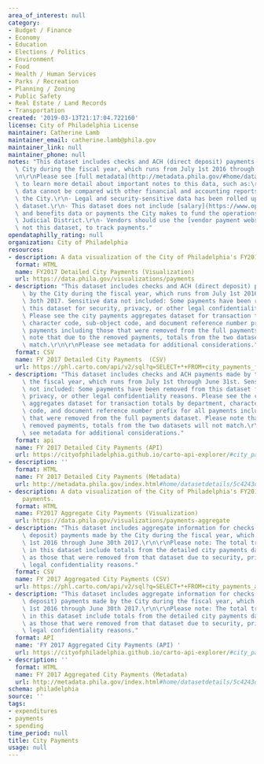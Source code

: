 ```yaml
---
area_of_interest: null
category:
- Budget / Finance
- Economy
- Education
- Elections / Politics
- Environment
- Food
- Health / Human Services
- Parks / Recreation
- Planning / Zoning
- Public Safety
- Real Estate / Land Records
- Transportation
created: '2019-03-13T21:17:04.722160'
license: City of Philadelphia License
maintainer: Catherine Lamb
maintainer_email: catherine.lamb@phila.gov
maintainer_link: null
maintainer_phone: null
notes: "This dataset includes checks and ACH (direct deposit) payments made by the\
  \ City during the fiscal year, which runs from July 1st 2016 through June 31st 2017.\r\
  \n\r\nPlease see [full metadata](http://metadata.phila.gov/#home/datasetdetails/5c4243d6a074de085a899716/)\
  \ to learn more detail about important notes to this data, such as:\r\n\r\n- This\
  \ data cannot be compared with other financial and accounting reports released by\
  \ the City.\r\n- Legal and security-sensitive data has been rolled up to the aggregate\
  \ dataset.\r\n- This dataset does not include [salary](https://www.opendataphilly.org/datasets/employee-salaries-overtime)\
  \ and benefits data or payments the City makes to fund the operations of the First\
  \ Judicial District.\r\n- Vendors should use the [vendor payment website](https://secure.phila.gov/finance/vendorpayments/),\
  \ not this dataset, to track payments."
opendataphilly_rating: null
organization: City of Philadelphia
resources:
- description: A data visualization of the City of Philadelphia's FY2017 payments.
  format: HTML
  name: FY2017 Detailed City Payments (Visualization)
  url: https://data.phila.gov/visualizations/payments
- description: "This dataset includes checks and ACH (direct deposit) payments made\
    \ by the City during the fiscal year, which runs from July 1st 2016 through June\
    \ 3oth 2017. Sensitive data not included: Some payments have been removed from\
    \ this dataset for security, privacy, or other legal confidentiality reasons.\
    \ Please see the city payments aggregates dataset for transaction totals by department,\
    \ character code, sub-object code, and document reference number prefix for all\
    \ payments including those that were removed from the full payments dataset. Please\
    \ note that due to the removed payments, totals from the two datasets will not\
    \ match.\r\n\r\nPlease see metadata for additional considerations."
  format: CSV
  name: FY 2017 Detailed City Payments  (CSV)
  url: https://phl.carto.com/api/v2/sql?q=SELECT+*+FROM+city_payments_fy2017&filename=city_payments_fy2017&format=csv&skipfields=cartodb_id,the_geom,the_geom_webmercator
- description: "This dataset includes checks and ACH payments made by the City during\
    \ the fiscal year, which runs from July 1st through June 31st. Sensitive data\
    \ not included: Some payments have been removed from this dataset for security,\
    \ privacy, or other legal confidentiality reasons. Please see the city payments\
    \ aggregates dataset for transaction totals by department, character code, sub-object\
    \ code, and document reference number prefix for all payments including those\
    \ that were removed from the full payments dataset. Please note that due to the\
    \ removed payments, totals from the two datasets will not match.\r\n\r\nPlease\
    \ see metadata for additional considerations."
  format: api
  name: FY 2017 Detailed City Payments (API)
  url: https://cityofphiladelphia.github.io/carto-api-explorer/#city_payments_fy2017
- description: ''
  format: HTML
  name: FY 2017 Detailed City Payments (Metadata)
  url: http://metadata.phila.gov/index.html#home/datasetdetails/5c4243d6a074de085a899716/representationdetails/5c4243d7a074de085a89971a/?view_287_per_page=50&view_287_page=1
- description: A data visualization of the City of Philadelphia's FY2017 aggregate
    payments.
  format: HTML
  name: FY2017 Aggregate City Payments (Visualization)
  url: https://data.phila.gov/visualizations/payments-aggregate
- description: "This dataset includes aggregate information for checks and ACH (direct\
    \ deposit) payments made by the City during the fiscal year, which runs from July\
    \ 1st 2016 through June 30th 2017.\r\n\r\nPlease note: The total transaction amounts\
    \ in this dataset include totals from the detailed city payments dataset as well\
    \ as those that were removed from that dataset due to security, privacy, or other\
    \ legal confidentiality reasons."
  format: CSV
  name: FY 2017 Aggregated City Payments (CSV)
  url: https://phl.carto.com/api/v2/sql?q=SELECT+*+FROM+city_payments_aggregates_fy2017&filename=city_payments_aggregates_fy2017&format=csv&skipfields=cartodb_id,the_geom,the_geom_webmercator
- description: "This dataset includes aggregate information for checks and ACH (direct\
    \ deposit) payments made by the City during the fiscal year, which runs from July\
    \ 1st 2016 through June 30th 2017.\r\n\r\nPlease note: The total transaction amounts\
    \ in this dataset include totals from the detailed city payments dataset as well\
    \ as those that were removed from that dataset due to security, privacy, or other\
    \ legal confidentiality reasons."
  format: API
  name: 'FY 2017 Aggregated City Payments (API) '
  url: https://cityofphiladelphia.github.io/carto-api-explorer/#city_payments_aggregates_fy2017
- description: ''
  format: HTML
  name: FY 2017 Aggregated City Payments (Metadata)
  url: http://metadata.phila.gov/index.html#home/datasetdetails/5c4243d6a074de085a899716/representationdetails/5c42446833d76c0858f4cd57/
schema: philadelphia
source: ''
tags:
- expenditures
- payments
- spending
time_period: null
title: City Payments
usage: null
---
```

